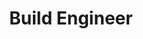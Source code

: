 ---
layout: post
company: Taligent, Inc.
location: Cupertino, CA
duties: Support various engineering teams with reliable build environment and feedback on nightly build issues. Support and train engineering teams while rolling-out paradigm-shifts in build technology, engage in switch from MPW-on-MacOS to AIX-on-PPC.
title: Build Engineer
dates: Feb 1993 - Jan 1995
---